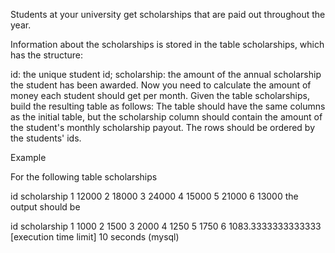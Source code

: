 Students at your university get scholarships that are paid out throughout the year.

Information about the scholarships is stored in the table scholarships, which has the structure:

id: the unique student id;
scholarship: the amount of the annual scholarship the student has been awarded.
Now you need to calculate the amount of money each student should get per month. Given the table scholarships, build the resulting table as follows: The table should have the same columns as the initial table, but the scholarship column should contain the amount of the student's monthly scholarship payout. The rows should be ordered by the students' ids.

Example

For the following table scholarships

id	scholarship
1	12000
2	18000
3	24000
4	15000
5	21000
6	13000
the output should be

id	scholarship
1	1000
2	1500
3	2000
4	1250
5	1750
6	1083.3333333333333
[execution time limit] 10 seconds (mysql)
